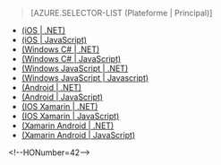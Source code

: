 ﻿> [AZURE.SELECTOR-LIST (Plateforme | Principal)]
- [(iOS | .NET)](/fr-fr/documentation/articles/mobile-services-dotnet-backend-ios-get-started-push/)
- [(iOS | JavaScript)](/fr-fr/documentation/articles/mobile-services-javascript-backend-ios-get-started-push/)
- [(Windows C# | .NET)](/fr-fr/documentation/articles/mobile-services-dotnet-backend-windows-universal-dotnet-get-started-push/)
- [(Windows C# | JavaScript)](/fr-fr/documentation/articles/mobile-services-javascript-backend-windows-universal-dotnet-get-started-push/)
- [(Windows JavaScript | .NET)](/fr-fr/documentation/articles/mobile-services-dotnet-backend-windows-universal-javascript-get-started-push/)
- [(Windows JavaScript | Javascript)](/fr-fr/documentation/articles/mobile-services-javascript-backend-windows-universal-javascript-get-started-push/)
- [(Android | .NET)](/fr-fr/documentation/articles/mobile-services-dotnet-backend-android-get-started-push/)
- [(Android | JavaScript)](/fr-fr/documentation/articles/mobile-services-javascript-backend-android-get-started-push/)
- [(IOS Xamarin | .NET)](/fr-fr/documentation/articles/mobile-services-dotnet-backend-xamarin-ios-get-started-push/)
- [(IOS Xamarin | JavaScript)](/fr-fr/documentation/articles/partner-xamarin-mobile-services-ios-get-started-push/)
- [(Xamarin Android | .NET)](/fr-fr/documentation/articles/mobile-services-dotnet-backend-xamarin-android-get-started-push/)
- [(Xamarin Android | JavaScript)](/fr-fr/documentation/articles/partner-xamarin-mobile-services-android-get-started-push/)

\<!--HONumber=42-->
